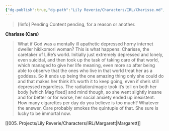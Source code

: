 ```yaml
---
{"dg-publish":true,"dg-path":"Lily Reverie/Characters/IRL/Charisse.md","permalink":"/lily-reverie/characters/irl/charisse/","created":"2024-01-22T20:49:58.153-03:00","updated":"2024-01-22T20:49:58.153-03:00"}
---
```



>[!info] Pending
>Content pending, for a reason or another.

**Charisse (Care)**

> What if God was a mentally ill apathetic depressed horny internet dweller hikikomori woman? This is what happens: Charisse, the caretaker of LiRe’s world.
> Initially just extremely depressed and lonely, even suicidal, and then took up the task of taking care of that world, which managed to give her life meaning, even more so after being able to observe that the ones who live in that world treat her as a goddess. So it ends up being the one amazing thing only she could do and that makes her think it’s worth it to keep going, even if she’s still depressed regardless. The radiation/magic took it’s toll on both her body [which Mag fixed] and mind though, so she went slightly insane and for better or for worse, her social anxiety ended up inexistent. How many cigarettes per day do you believe is too much? Whatever the answer, Care probably smokes the quintuple of that. She sure is lucky to be immortal now.

[[005. Projects/Lily Reverie/Characters/IRL/Margarett\|Margarett]]